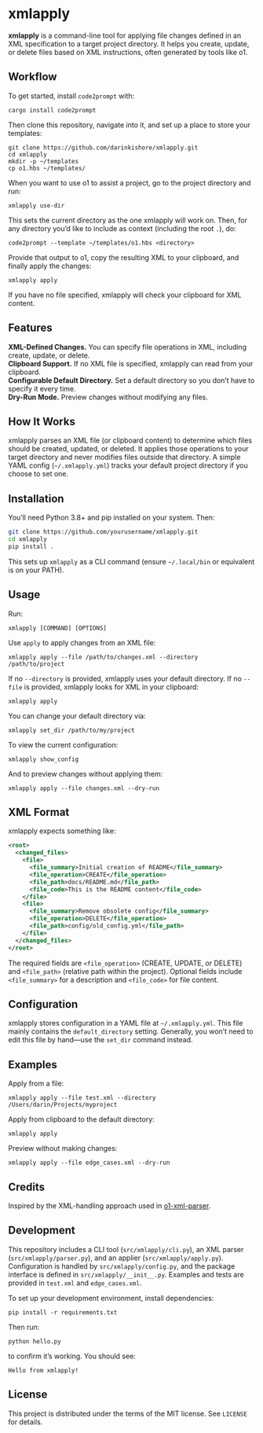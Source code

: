 # xmlapply

**xmlapply** is a command-line tool for applying file changes defined in an XML specification to a target project directory. It helps you create, update, or delete files based on XML instructions, often generated by tools like o1.

## Workflow

To get started, install `code2prompt` with:
```
cargo install code2prompt
```
Then clone this repository, navigate into it, and set up a place to store your templates:
```
git clone https://github.com/darinkishore/xmlapply.git
cd xmlapply
mkdir -p ~/templates
cp o1.hbs ~/templates/
```
When you want to use o1 to assist a project, go to the project directory and run:
```
xmlapply use-dir
```
This sets the current directory as the one xmlapply will work on. Then, for any directory you’d like to include as context (including the root `.`), do:
```
code2prompt --template ~/templates/o1.hbs <directory>
```
Provide that output to o1, copy the resulting XML to your clipboard, and finally apply the changes:
```
xmlapply apply
```
If you have no file specified, xmlapply will check your clipboard for XML content.

## Features

**XML-Defined Changes.** You can specify file operations in XML, including create, update, or delete.  
**Clipboard Support.** If no XML file is specified, xmlapply can read from your clipboard.  
**Configurable Default Directory.** Set a default directory so you don’t have to specify it every time.  
**Dry-Run Mode.** Preview changes without modifying any files.

## How It Works

xmlapply parses an XML file (or clipboard content) to determine which files should be created, updated, or deleted. It applies those operations to your target directory and never modifies files outside that directory. A simple YAML config (`~/.xmlapply.yml`) tracks your default project directory if you choose to set one.

## Installation

You’ll need Python 3.8+ and pip installed on your system. Then:

```bash
git clone https://github.com/yourusername/xmlapply.git
cd xmlapply
pip install .
```
This sets up `xmlapply` as a CLI command (ensure `~/.local/bin` or equivalent is on your PATH).

## Usage

Run:
```
xmlapply [COMMAND] [OPTIONS]
```
Use `apply` to apply changes from an XML file:
```
xmlapply apply --file /path/to/changes.xml --directory /path/to/project
```
If no `--directory` is provided, xmlapply uses your default directory. If no `--file` is provided, xmlapply looks for XML in your clipboard:
```
xmlapply apply
```
You can change your default directory via:
```
xmlapply set_dir /path/to/my/project
```
To view the current configuration:
```
xmlapply show_config
```
And to preview changes without applying them:
```
xmlapply apply --file changes.xml --dry-run
```

## XML Format

xmlapply expects something like:
```xml
<root>
  <changed_files>
    <file>
      <file_summary>Initial creation of README</file_summary>
      <file_operation>CREATE</file_operation>
      <file_path>docs/README.md</file_path>
      <file_code>This is the README content</file_code>
    </file>
    <file>
      <file_summary>Remove obsolete config</file_summary>
      <file_operation>DELETE</file_operation>
      <file_path>config/old_config.yml</file_path>
    </file>
  </changed_files>
</root>
```
The required fields are `<file_operation>` (CREATE, UPDATE, or DELETE) and `<file_path>` (relative path within the project). Optional fields include `<file_summary>` for a description and `<file_code>` for file content.

## Configuration

xmlapply stores configuration in a YAML file at `~/.xmlapply.yml`. This file mainly contains the `default_directory` setting. Generally, you won’t need to edit this file by hand—use the `set_dir` command instead.

## Examples

Apply from a file:
```
xmlapply apply --file test.xml --directory /Users/darin/Projects/myproject
```
Apply from clipboard to the default directory:
```
xmlapply apply
```
Preview without making changes:
```
xmlapply apply --file edge_cases.xml --dry-run
```

## Credits

Inspired by the XML-handling approach used in [o1-xml-parser](https://github.com/mckaywrigley/o1-xml-parser).

## Development

This repository includes a CLI tool (`src/xmlapply/cli.py`), an XML parser (`src/xmlapply/parser.py`), and an applier (`src/xmlapply/apply.py`). Configuration is handled by `src/xmlapply/config.py`, and the package interface is defined in `src/xmlapply/__init__.py`. Examples and tests are provided in `test.xml` and `edge_cases.xml`. 

To set up your development environment, install dependencies:
```
pip install -r requirements.txt
```
Then run:
```
python hello.py
```
to confirm it’s working. You should see:

```
Hello from xmlapply!
```

## License

This project is distributed under the terms of the MIT license. See `LICENSE` for details.

